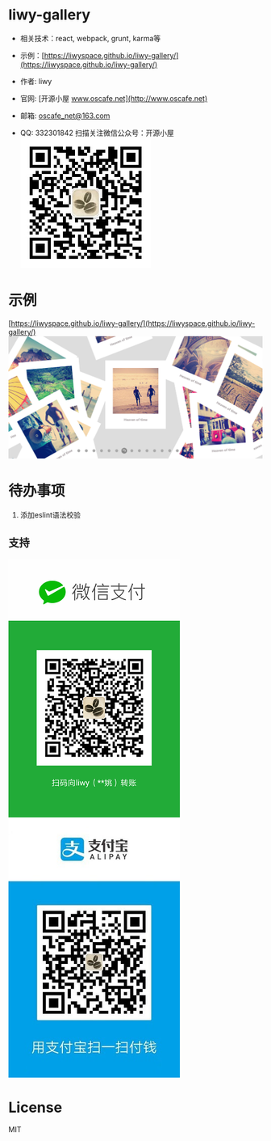 # liwy-gallery 
* 相关技术：react, webpack, grunt, karma等
* 示例：[https://liwyspace.github.io/liwy-gallery/](https://liwyspace.github.io/liwy-gallery/)
* 作者: liwy

* 官网: [开源小屋 www.oscafe.net](http://www.oscafe.net)
* 邮箱: oscafe_net@163.com
* QQ: 332301842
扫描关注微信公众号：开源小屋
![开源小屋www.oscafe.net 公众平台二维码](./oscafe_qrcode.jpg)

# 示例
[https://liwyspace.github.io/liwy-gallery/](https://liwyspace.github.io/liwy-gallery/)
![liwy-gallery Demo](./demo.png)

# 待办事项
1. 添加eslint语法校验

## 支持
![微信付款码](./weixin_fkcode.jpg)
![支付宝付款码](./zhifubao_fkcode.jpg)

# License
MIT
